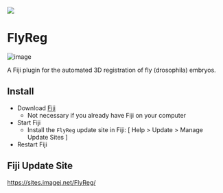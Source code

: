 [![](https://travis-ci.com/tischi/fly-reg.svg?branch=master)](https://travis-ci.com/tischi/fly-reg)

# FlyReg

![image](https://user-images.githubusercontent.com/2157566/101806447-43ee2f80-3b14-11eb-8212-45ff4059c12e.png)

A Fiji plugin for the automated 3D registration of fly (drosophila) embryos.

## Install

- Download [Fiji](https://fiji.sc/)
  - Not necessary if you already have Fiji on your computer
- Start Fiji
  - Install the `FlyReg` update site in Fiji: [ Help > Update > Manage Update Sites ]
- Restart Fiji

## Fiji Update Site

https://sites.imagej.net/FlyReg/
